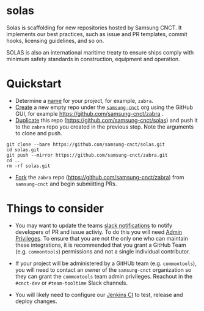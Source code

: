 # solas
Solas is scaffolding for new repositories hosted by Samsung CNCT. It implements our best practices, such as issue and PR templates, commit hooks, licensing guidelines, and so on.

SOLAS is also an international maritime treaty to ensure ships comply with minimum safety standards in construction, equipment and operation.

# Quickstart

- Determine a [name](http://phrontistery.info/nautical.html) for your project, for example, `zabra`.
- [Create](https://help.github.com/articles/creating-a-new-repository/) a new empty repo under the [`samsung-cnct`](https://github.com/samsung-cnct) org using the GitHub GUI, for example https://github.com/samsung-cnct/zabra .
- [Duplicate](https://help.github.com/articles/duplicating-a-repository/) this repo (https://github.com/samsung-cnct/solas) and push it to the `zabra` repo you created in the previous step. Note the arguments to clone and push.

```
git clone --bare https://github.com/samsung-cnct/solas.git
cd solas.git
git push --mirror https://github.com/samsung-cnct/zabra.git
cd ..
rm -rf solas.git
```

- [Fork](https://help.github.com/articles/fork-a-repo/) the `zabra` repo (https://github.com/samsung-cnct/zabra) from `samsung-cnct` and begin submiitting PRs.

# Things to consider

- You may want to update the teams [slack notifications](https://samsung-cnct.slack.com/apps/search?q=github) to notify developers of PR and issue activiy. To do this you will need [Admin Privileges](https://help.github.com/articles/repository-permission-levels-for-an-organization/). To ensure that you are not the only one who can maintain these integrations, it is recommended that you grant a GitHub Team (e.g. `commontools`) permissions and not a single individual contributor.

- If your project will be administered by a GitHUb team (e.g. `commontools`), you will need to contact an owner of the `samsung-cnct` organization so they can grant the `commontools` team admin privileges. Reachout in the `#cnct-dev` or `#team-tooltime` Slack channels.

- You will likely need to configure our [Jenkins CI](https://common-jenkins.kubeme.io/) to test, release and deploy changes.

